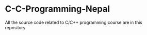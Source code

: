 # C-C-Programming-Nepal
All the source code related to C/C++ programming course are in this repository. 
